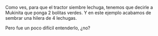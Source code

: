 Como ves, para que el tractor siembre lechuga, tenemos que decirle a Mukinita que ponga 2 bolitas verdes.  Y en este ejemplo acabamos de sembrar una hilera de 4 lechugas. 

Pero fue un poco difícil entenderlo, ¿no? 
